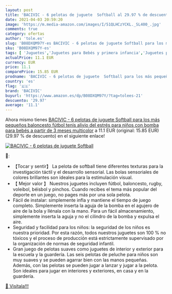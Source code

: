 ```yaml
---
layout: post
title: 'BACIVIC - 6 pelotas de juguete  Softball al 29.97 % de descuento'
date: 2021-04-03 20:59:20
image: 'https://m.media-amazon.com/images/I/51QLHCzYCKL._SL400_.jpg'
comments: true
category: ofertas
author: 'tole.es'
slug: 'B08DXQM97Y-es BACIVIC - 6 pelotas de juguete Softball para los más...'
sku: 'B08DXQM97Y-es'
tags: [ 'Juguetes','Juguetes para Bebés y primera infancia','Juguetes para bebés','Juguetes y juegos','Pelotas para bebés','bacivic','bebés', ]
actualPrice: 11.1 EUR
currency: EUR
price: 11.1
comparePrice: 15.85 EUR
prodname: 'BACIVIC - 6 pelotas de juguete  Softball para los más pequeños  baloncesto  fútbol  tenis  alivio del estrés para niños  con bomba  para bebés a partir de 3 meses  multicolor'
country: 'es'
flag: '🇪🇸'
brand: 'BACIVIC'
buyurl: 'https://www.amazon.es/dp/B08DXQM97Y/?tag=tolees-21'
descuento: '29.97'
average: '11.1'
---
```


Ahora mismo tienes [BACIVIC - 6 pelotas de juguete  Softball para los más pequeños  baloncesto  fútbol  tenis  alivio del estrés para niños  con bomba  para bebés a partir de 3 meses  multicolor](https://www.amazon.es/dp/B08DXQM97Y/?tag=tolees-21) a 11.1 EUR (original: 15.85 EUR) (29.97 %  de descuento) en el siguiente enlace!

[![BACIVIC - 6 pelotas de juguete  Softball](https://m.media-amazon.com/images/I/51QLHCzYCKL._SL400_.jpg)](https://www.amazon.es/dp/B08DXQM97Y/?tag=tolees-21)

🔎:

- 【Tocar y sentir】 La pelota de softball tiene diferentes texturas para la investigación táctil y el desarrollo sensorial. Las bolas sensoriales de colores brillantes son ideales para la estimulación visual.
- 【 Mejor valor 】 Nuestros juguetes incluyen fútbol, baloncesto, rugby, voleibol, béisbol y pinchos. Cuando recibes el tema más popular del deporte en un juego, no pages más por una sola pelota.
- Fácil de instalar: simplemente infla y mantiene el tiempo de juego completo. Simplemente inserta la aguja de la bomba en el agujero de aire de la bola y llénala con la mano. Para un fácil almacenamiento, simplemente inserta la aguja y no el cilindro de la bomba y expulsa el aire.
- Seguridad y facilidad para los niños: la seguridad de los niños es nuestra prioridad. Por esta razón, todos nuestros juguetes son 100 % no tóxicos y el proceso de producción está estrictamente supervisado por la organización de normas de seguridad infantil.
- Gran juego de pelotas suaves como juguetes de interior y exterior para la escuela y la guardería. Las seis pelotas de peluche para niños son muy suaves y se pueden agarrar bien con las manos pequeñas. Además, con las pelotas se pueden jugar a lanzar y jugar a la pelota. Son ideales para jugar en interiores y exteriores, en casa y en la guardería.

[🛒 Visítala!!!](https://www.amazon.es/dp/B08DXQM97Y/?tag=tolees-21)
